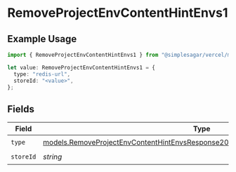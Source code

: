 # RemoveProjectEnvContentHintEnvs1

## Example Usage

```typescript
import { RemoveProjectEnvContentHintEnvs1 } from "@simplesagar/vercel/models/removeprojectenvop.js";

let value: RemoveProjectEnvContentHintEnvs1 = {
  type: "redis-url",
  storeId: "<value>",
};
```

## Fields

| Field                                                                                                                                                                        | Type                                                                                                                                                                         | Required                                                                                                                                                                     | Description                                                                                                                                                                  |
| ---------------------------------------------------------------------------------------------------------------------------------------------------------------------------- | ---------------------------------------------------------------------------------------------------------------------------------------------------------------------------- | ---------------------------------------------------------------------------------------------------------------------------------------------------------------------------- | ---------------------------------------------------------------------------------------------------------------------------------------------------------------------------- |
| `type`                                                                                                                                                                       | [models.RemoveProjectEnvContentHintEnvsResponse200ApplicationJSONResponseBody2Type](../models/removeprojectenvcontenthintenvsresponse200applicationjsonresponsebody2type.md) | :heavy_check_mark:                                                                                                                                                           | N/A                                                                                                                                                                          |
| `storeId`                                                                                                                                                                    | *string*                                                                                                                                                                     | :heavy_check_mark:                                                                                                                                                           | N/A                                                                                                                                                                          |
